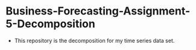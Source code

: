 # Business-Forecasting-Assignment-5-Decomposition
- This repository is the decomposition for my time series data set.
